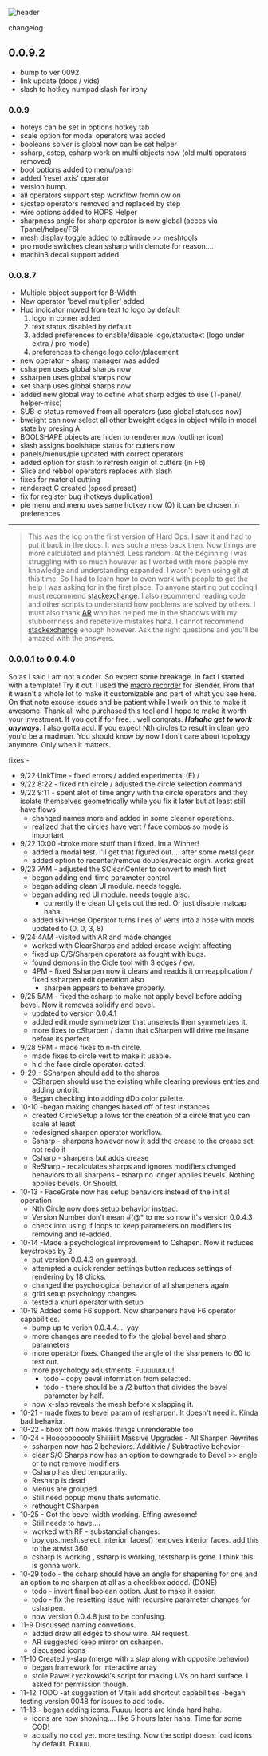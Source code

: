 ![header](img/banner.gif)

changelog

## 0.0.9.2
- bump to ver 0092
- link update (docs / vids)
- slash to hotkey numpad slash for irony

### 0.0.9

- hoteys can be set in options hotkey tab
- scale option for modal operators was added
- booleans solver is global now can be set helper
- ssharp, cstep, csharp work on multi objects now (old multi operators removed)
- bool options added to menu/panel
- added 'reset axis' operator
- version bump.
- all operators support step workflow fromn ow on
- s/cstep operators removed and replaced by step
- wire options added to HOPS Helper
- sharpness angle for sharp operator is now global (acces via Tpanel/helper/F6)
- mesh display toggle added to edtimode >> meshtools
- pro mode switches clean ssharp with demote for reason....
- machin3 decal support added

### 0.0.8.7

- Multiple object support for B-Width
- New operator 'bevel multiplier' added
- Hud indicator moved from text to logo by default
	1. logo in corner added
	2. text status disabled by default
	3. added preferences to enable/disable logo/statustext (logo under extra / pro mode)
	4. preferences to change logo color/placement
- new operator - sharp manager was added
- csharpen uses global sharps now
- ssharpen uses global sharps now
- set sharp uses global sharps now
- added new global way to define what sharp edges to use (T-panel/ helper-misc)
- SUB-d status removed from all operators (use global statuses now)
- bweight can now select all other bweight edges in object while in modal state by presing A
- BOOLSHAPE objects are hiden to renderer now (outliner icon)
- slash assigns boolshape status for cutters now
- panels/menus/pie updated with correct operators
- added option for slash to refresh origin of cutters (in F6)
- Slice and rebbol operators replaces with slash
- fixes for material cutting
- renderset C created (speed preset)
- fix for register bug (hotkeys duplication)
- pie menu and menu uses same hotkey now (Q) it can be chosen in preferences

---

> This was the log on the first version of Hard Ops. I saw it and had to put it back in the docs. It was such a mess back then. Now things are more calculated and planned. Less random. At the beginning I was struggling with so much however as I worked with more people my knowledge and understanding expanded. I wasn't even using git at this time. So I had to learn how to even work with people to get the help I was asking for in the first place.
To anyone starting out coding I must recommend [stackexchange](https://blender.stackexchange.com/users/18988/masterxeon1001). I also recommend reading code and other scripts to understand how problems are solved by others. I must also thank [AR](https://www.artstation.com/artwork/ww4yX) who has helped me in the shadows with my stubbornness and repetetive mistakes haha. I cannot recommend [stackexchange](https://blender.stackexchange.com/users/18988/masterxeon1001) enough however. Ask the right questions and you'll be amazed with the answers.

### 0.0.0.1 to 0.0.4.0

So as I said I am not a coder. So expect some breakage. In fact I started with a template! Try it out! I used the [macro recorder](http://blenderartists.org/forum/showthread.php?254117-Macros-recorder) for Blender. From that it wasn't a whole lot to make it customizable and part of what you
see here. On that note excuse issues and be patient while I work on this to make it awesome! Thank all who purchased this tool and I hope to make it worth your investment. If you got if for free... well congrats. ***Hahaha get to work anyways***. I also gotta add. If you expect Nth circles to result in clean geo you'd be a madman. You should know by now I don't care about topology anymore. Only when it matters.

fixes -     
- 9/22 UnkTime - fixed errors / added experimental (E) /
- 9/22 8:22 - fixed nth circle / adjusted the circle selection command
- 9/22 9:11 - spent alot of time angry with the circle operators and they isolate themselves 			geometrically while you fix it later but at least still have flows
    - changed names more and added in some cleaner operations.
    - realized that the circles have vert / face combos so mode is important
- 9/22 10:00 -broke more stuff than I fixed. Im a Winner!
    - added a modal test. I'll get that figured out.... after some metal gear
    - added option to recenter/remove doubles/recalc orgin. works great
- 9/23 7AM - adjusted the SCleanCenter to convert to mesh first
    - began adding end-time parameter control
    - began adding clean UI module. needs toggle.
    - began adding red UI module. needs toggle also.
        - currently the clean UI gets out the red. Or just disable matcap haha.
    - added skinHose Operator turns lines of verts into a hose with mods
        updated to (0, 0, 3, 8)
- 9/24 4AM -visited with AR and made changes
    - worked with ClearSharps and added crease weight affecting
    - fixed up C/S/Sharpen operators as fought with bugs.
    - found demons in the Cicle tool with 3 edges / ew.
    - 4PM - fixed Ssharpen now it clears and readds it on reapplication / fixed ssharpen edit operation also
        - sharpen appears to behave properly.
- 9/25 5AM - fixed the csharp to make not apply bevel before adding bevel. Now it removes solidify and bevel.
    - updated to version 0.0.4.1
    - added edit mode symmetrizer that unselects then symmetrizes it.
    - more fixes to cSharpen / damn that cSharpen will drive me insane before its perfect.
- 9/28 5PM - made fixes to n-th circle.
    - made fixes to circle vert to make it usable.
    - hid the face circle operator. dated.
- 9-29 - SSharpen should add to the sharps
    - CSharpen should use the existing while clearing previous entries and adding onto it.
    - Began checking into adding dDo color palette.
- 10-10 -began making changes based off of test instances
    - created CircleSetup allows for the creation of a circle that you can scale at least
    - redesigned sharpen operator workflow.
    - Ssharp - sharpens however now it add the crease to the crease set not redo it
    - Csharp - sharpens but adds crease
    - ReSharp - recalculates sharps and ignores modifiers
    changed behaviors to all sharpens - tsharp no longer applies bevels. Nothing applies bevels. Or Should.
- 10-13 - FaceGrate now has setup behaviors instead of the initial operation
    - Nth Circle now does setup behavior instead.
    - Version Number don't mean #(@* to me so now it's version 0.0.4.3
    - check into using If loops to keep parameters on modifiers its removing and re-added.
- 10-14 -Made a psychological improvement to Cshapen. Now it reduces keystrokes by 2.
    - put version 0.0.4.3 on gumroad.
    - attempted a quick render settings button reduces settings of rendering by 18 clicks.
    - changed the psychological behavior of all sharpeners again
    - grid setup psychology changes.
    - tested a knurl operator with setup
- 10-19 Added some F6 support. Now sharpeners have F6 operator capabilities.
    - bump up to verion 0.0.4.4.... yay
    - more changes are needed to fix the global bevel and sharp parameters
    - more operator fixes. Changed the angle of the sharpeners to 60 to test out.
    - more psychology adjustments. Fuuuuuuuu!
        - todo - copy bevel information from selected.
        - todo - there should be a /2 button that divides the bevel parameter by half.
    - now x-slap reveals the mesh before x slapping it.
- 10-21 - made fixes to bevel param of resharpen. It doesn't need it. Kinda bad behavior.
- 10-22 - bbox off now makes things unrenderable too
- 10-24 - Hoooooooooly Shiiiiiiit Massive Upgrades - All Sharpen Rewrites
    - ssharpen now has 2 behaviors. Additivie / Subtractive behavior -
    - clear S/C Sharps now has an option to downgrade to Bevel >> angle or to not remove modifiers
    - Csharp has died temporarily.
    - Resharp is dead
    - Menus are grouped
    - Still need popup menu thats automatic.
    - rethought CSharpen
- 10-25 - Got the bevel width working. Effing awesome!
    - Still needs to have....
    - worked with RF - substancial changes.
    - bpy.ops.mesh.select_interior_faces() removes interior faces. add this to the atwist 360
    - csharp is working , ssharp is working, testsharp is gone. I think this is gonna work.
- 10-29 todo - the csharp should have an angle for shapening for one and an option to no sharpen at all as a checkbox added.  (DONE)
    - todo - invert final boolean option. Just to make it easier.
    - todo - fix the resetting issue with recursive parameter changes for csharpen.
    - now version 0.0.4.8 just to be confusing.
- 11-9 Discussed naming convetions.
    - added draw all edges to show wire. AR request.
    - AR suggested keep mirror on csharpen.       
    - discussed icons           
- 11-10 Created y-slap (merge with x slap along with opposite behavior)
    - began framework for interactive array
    - stole Paweł Łyczkowski's script for making UVs on hard surface. I asked for permission though.
- 11-12 TODO -at suggestion of Vitalii add shortcut capabilities
    -began testing version 0048 for issues to add todo.
- 11-13 - began adding icons. Fuuuu Icons are kinda hard haha.
    - icons are now showing.... like 5 hours later haha. Time for some COD!
    - actually no cod yet. more testing. Now the script doesnt load icons by default. Fuuuu.
